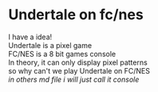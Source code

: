 # Undertale on fc/nes 
I have a idea!  
Undertale is a pixel game  
FC/NES is a 8 bit games console  
In theory, it can only display pixel patterns  
so why can't we play Undertale on FC/NES  
*in others md file i will just call it console*
